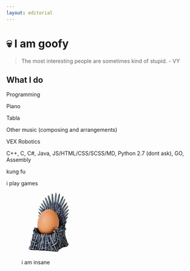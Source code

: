 ```yaml
---
layout: editorial
---
```


# 💀 I am goofy

> The most interesting people are sometimes kind of stupid. - VY

## What I do

Programming

Piano

Tabla

Other music (composing and arrangements)

VEX Robotics

C++, C, C#, Java, JS/HTML/CSS/SCSS/MD, Python 2.7 (dont ask), GO, Assembly

kung fu

i play games

<figure><img src=".gitbook/assets/asdf (1).png" alt=""><figcaption><p>i am insane</p></figcaption></figure>

